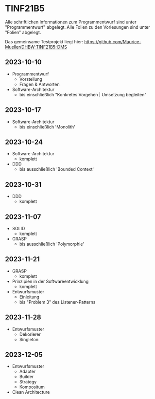 # TINF21B5

Alle schriftlichen Informationen zum Programmentwurf sind unter "Programmentwurf" abgelegt.
Alle Folien zu den Vorlesungen sind unter "Folien" abgelegt.

Das gemeinsame Testprojekt liegt hier: https://github.com/Maurice-Mueller/DHBW-TINF21B5-DMS

## 2023-10-10

* Programmentwurf
  * Vorstellung
  * Fragen & Antworten
* Software-Architektur
  * bis einschließlich "Konkretes Vorgehen | Umsetzung begleiten"

## 2023-10-17
* Software-Architektur
  * bis einschließlich 'Monolith'

## 2023-10-24
* Software-Architektur
  * komplett
* DDD
  * bis ausschließlich 'Bounded Context'

## 2023-10-31
* DDD
  * komplett

## 2023-11-07
* SOLID
  * komplett
* GRASP
  * bis ausschließlich 'Polymorphie'

## 2023-11-21
* GRASP
  * komplett
* Prinzipien in der Softwareentwicklung
  * komplett
* Entwurfsmuster
  * Einleitung
  * bis "Problem 3" des Listener-Patterns 

## 2023-11-28
* Entwurfsmuster
  * Dekorierer
  * Singleton

## 2023-12-05
* Entwurfsmuster
  * Adapter
  * Builder
  * Strategy
  * Kompositum
* Clean Architecture
